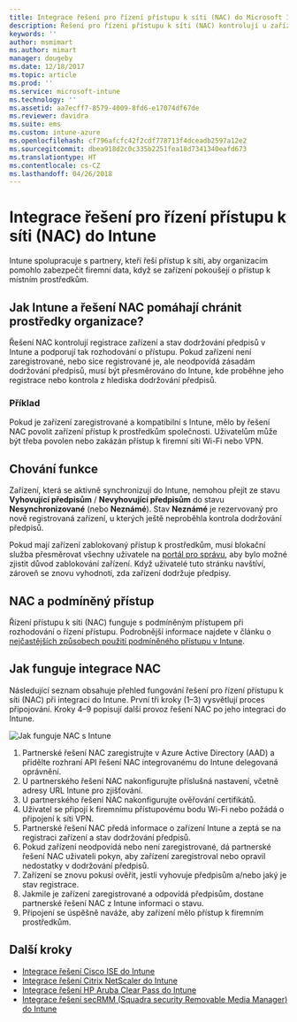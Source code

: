 ```yaml
---
title: Integrace řešení pro řízení přístupu k síti (NAC) do Microsoft Intune – Azure | Microsoft Docs
description: Řešení pro řízení přístupu k síti (NAC) kontrolují u zařízení s Intune stav registrace a dodržování předpisů. Řešení NAC zahrnují určitá chování a pracují s podmíněným přístupem. Prohlédněte si postup, který vám pomůže začít je využívat, a seznam partnerských řešení.
keywords: ''
author: msmimart
ms.author: mimart
manager: dougeby
ms.date: 12/18/2017
ms.topic: article
ms.prod: ''
ms.service: microsoft-intune
ms.technology: ''
ms.assetid: aa7ecff7-8579-4009-8fd6-e17074df67de
ms.reviewer: davidra
ms.suite: ems
ms.custom: intune-azure
ms.openlocfilehash: cf796afcfc42f2cdf778713f4dceadb2597a12e2
ms.sourcegitcommit: dbea918d2c0c335b2251fea18d7341340eafd673
ms.translationtype: HT
ms.contentlocale: cs-CZ
ms.lasthandoff: 04/26/2018
---
```

# <a name="network-access-control-nac-integration-with-intune"></a>Integrace řešení pro řízení přístupu k síti (NAC) do Intune

Intune spolupracuje s partnery, kteří řeší přístup k síti, aby organizacím pomohlo zabezpečit firemní data, když se zařízení pokoušejí o přístup k místním prostředkům.

## <a name="how-do-intune-and-nac-solutions-help-protect-your-organization-resources"></a>Jak Intune a řešení NAC pomáhají chránit prostředky organizace?

Řešení NAC kontrolují registrace zařízení a stav dodržování předpisů v Intune a podporují tak rozhodování o přístupu. Pokud zařízení není zaregistrované, nebo sice registrované je, ale neodpovídá zásadám dodržování předpisů, musí být přesměrováno do Intune, kde proběhne jeho registrace nebo kontrola z hlediska dodržování předpisů.

### <a name="example"></a>Příklad

Pokud je zařízení zaregistrované a kompatibilní s Intune, mělo by řešení NAC povolit zařízení přístup k prostředkům společnosti. Uživatelům může být třeba povolen nebo zakázán přístup k firemní síti Wi-Fi nebo VPN.

## <a name="feature-behaviors"></a>Chování funkce

Zařízení, která se aktivně synchronizují do Intune, nemohou přejít ze stavu **Vyhovující předpisům** / **Nevyhovující předpisům** do stavu **Nesynchronizované** (nebo **Neznámé**). Stav **Neznámé** je rezervovaný pro nově registrovaná zařízení, u kterých ještě neproběhla kontrola dodržování předpisů.

Pokud mají zařízení zablokovaný přístup k prostředkům, musí blokační služba přesměrovat všechny uživatele na [portál pro správu](https://portal.manage.microsoft.com), aby bylo možné zjistit důvod zablokování zařízení.  Když uživatelé tuto stránku navštíví, zároveň se znovu vyhodnotí, zda zařízení dodržuje předpisy.

## <a name="nac-and-conditional-access"></a>NAC a podmíněný přístup

Řízení přístupu k síti (NAC) funguje s podmíněným přístupem při rozhodování o řízení přístupu. Podrobnější informace najdete v článku o [nejčastějších způsobech použití podmíněného přístupu v Intune](conditional-access-intune-common-ways-use.md).

## <a name="how-the-nac-integration-works"></a>Jak funguje integrace NAC

Následující seznam obsahuje přehled fungování řešení pro řízení přístupu k síti (NAC) při integraci do Intune. První tři kroky (1–3) vysvětlují proces připojování. Kroky 4–9 popisují další provoz řešení NAC po jeho integraci do Intune.

![Jak funguje NAC s Intune](./media/ca-intune-common-ways-2.png)

1. Partnerské řešení NAC zaregistrujte v Azure Active Directory (AAD) a přidělte rozhraní API řešení NAC integrovanému do Intune delegovaná oprávnění.
2. U partnerského řešení NAC nakonfigurujte příslušná nastavení, včetně adresy URL Intune pro zjišťování.
3. U partnerského řešení NAC nakonfigurujte ověřování certifikátů.
4. Uživatel se připojí k firemnímu přístupovému bodu Wi-Fi nebo požádá o připojení k síti VPN.
5. Partnerské řešení NAC předá informace o zařízení Intune a zeptá se na registraci zařízení a stav dodržování předpisů.
6. Pokud zařízení neodpovídá nebo není zaregistrované, dá partnerské řešení NAC uživateli pokyn, aby zařízení zaregistroval nebo opravil nedostatky v dodržování předpisů.
7. Zařízení se znovu pokusí ověřit, jestli vyhovuje předpisům a/nebo jaký je stav registrace.
8. Jakmile je zařízení zaregistrované a odpovídá předpisům, dostane partnerské řešení NAC z Intune informaci o stavu.
9. Připojení se úspěšně naváže, aby zařízení mělo přístup k firemním prostředkům.

## <a name="next-steps"></a>Další kroky

- [Integrace řešení Cisco ISE do Intune](http://www.cisco.com/c/en/us/td/docs/security/ise/2-1/admin_guide/b_ise_admin_guide_21/b_ise_admin_guide_20_chapter_01000.html)
- [Integrace řešení Citrix NetScaler do Intune](http://docs.citrix.com/en-us/netscaler-gateway/12/microsoft-intune-integration/configuring-network-access-control-device-check-for-netscaler-gateway-virtual-server-for-single-factor-authentication-deployment.html)
- [Integrace řešení HP Aruba Clear Pass do Intune](https://support.arubanetworks.com/Documentation/tabid/77/DMXModule/512/Command/Core_Download/Default.aspx?EntryId=23757)
- [Integrace řešení secRMM (Squadra security Removable Media Manager) do Intune](http://www.squadratechnologies.com/StaticContent/ProductDownload/secRMM/9.9.0.0/secRMMIntuneAccessControlSetupGuide.pdf)